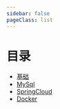 ```yaml
---
sidebar: false
pageClass: list
---
```

# 目录
- [基础](../note/iq/base.md)
- [MySql](../note/mysql/README.md)
- [SpringCloud](../note/java/springcloud/README.md)
- [Docker](../note/docker/README.md)

